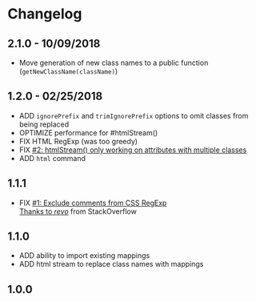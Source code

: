 # Changelog

## 2.1.0 - 10/09/2018

  - Move generation of new class names to a public function (`getNewClassName(className)`)

## 1.2.0 - 02/25/2018

  - ADD `ignorePrefix` and `trimIgnorePrefix` options to omit classes from being replaced
  - OPTIMIZE performance for #htmlStream()
  - FIX HTML RegExp (was too greedy)
  - FIX [#2: htmlStream() only working on attributes with multiple classes](https://github.com/mbrandau/css-shortener/issues/2)
  - ADD `html` command

## 1.1.1

  - FIX [#1: Exclude comments from CSS RegExp](https://github.com/mbrandau/css-shortener/issues/1)  
  [Thanks to *revo*](https://stackoverflow.com/a/48962872/5133130) from StackOverflow

## 1.1.0

  - ADD ability to import existing mappings
  - ADD html stream to replace class names with mappings

## 1.0.0
